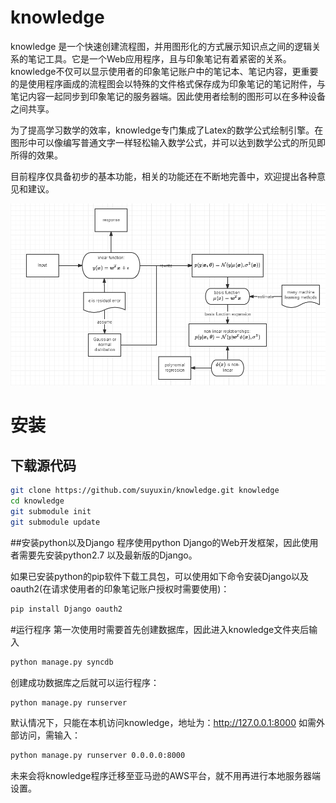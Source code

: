 knowledge
=========
knowledge 是一个快速创建流程图，并用图形化的方式展示知识点之间的逻辑关系的笔记工具。它是一个Web应用程序，且与印象笔记有着紧密的关系。knowledge不仅可以显示使用者的印象笔记账户中的笔记本、笔记内容，更重要的是使用程序画成的流程图会以特殊的文件格式保存成为印象笔记的笔记附件，与笔记内容一起同步到印象笔记的服务器端。因此使用者绘制的图形可以在多种设备之间共享。

为了提高学习数学的效率，knowledge专门集成了Latex的数学公式绘制引擎。在图形中可以像编写普通文字一样轻松输入数学公式，并可以达到数学公式的所见即所得的效果。

目前程序仅具备初步的基本功能，相关的功能还在不断地完善中，欢迎提出各种意见和建议。

![Alt text](./doc/img/demo.png)

# 安装

## 下载源代码

``` sh
git clone https://github.com/suyuxin/knowledge.git knowledge
cd knowledge
git submodule init
git submodule update
```

##安装python以及Django
程序使用python Django的Web开发框架，因此使用者需要先安装python2.7 以及最新版的Django。

如果已安装python的pip软件下载工具包，可以使用如下命令安装Django以及oauth2(在请求使用者的印象笔记账户授权时需要使用)：

```sh
pip install Django oauth2
```

#运行程序
第一次使用时需要首先创建数据库，因此进入knowledge文件夹后输入

```sh
python manage.py syncdb
```
创建成功数据库之后就可以运行程序：

```sh
python manage.py runserver
```

默认情况下，只能在本机访问knowledge，地址为：http://127.0.0.1:8000 如需外部访问，需输入：

```sh
python manage.py runserver 0.0.0.0:8000
```

未来会将knowledge程序迁移至亚马逊的AWS平台，就不用再进行本地服务器端设置。